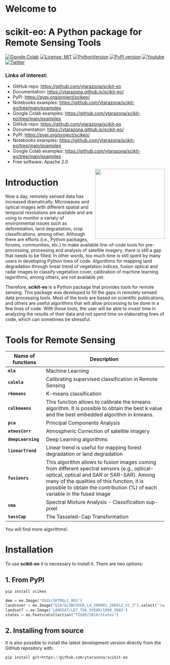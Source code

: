 # Welcome to

# scikit-eo: A Python package for Remote Sensing Tools

[![Google Colab](https://colab.research.google.com/assets/colab-badge.svg)]()
[![License: MIT](https://img.shields.io/badge/License-Apache%202.0-blue.svg)](https://opensource.org/licenses/Apache-2.0)
[![PythonVersion]( https://img.shields.io/badge/python-3.5%20%7C%203.6%20%7C%203.7%20%7C%203.8-green)]()
[![PyPI version](https://badge.fury.io/py/scikeo.svg)](https://badge.fury.io/py/scikeo)
[![Youtube](https://img.shields.io/badge/YouTube-Channel-red)]()     
[![Twitter](https://img.shields.io/twitter/url?label=Follow%20%40GeoYons&style=social&url=https%3A%2F%2Ftwitter.com%2FGeoYons)](https://twitter.com/GeoYons)

<!-- #region -->
### Links of interest:

- GitHub repo: <https://github.com/ytarazona/scikit-eo>
- Documentation: <https://ytarazona.github.io/scikit-eo/>
- PyPI: <https://pypi.org/project/scikeo/>
- Notebooks examples: <https://github.com/ytarazona/scikit-eo/tree/main/examples>
- Google Colab examples: <https://github.com/ytarazona/scikit-eo/tree/main/examples>
- GitHub repo: <https://github.com/ytarazona/scikit-eo>
- Documentation: <https://ytarazona.github.io/scikit-eo/>
- PyPI: <https://pypi.org/project/scikeo/>
- Notebooks examples: <https://github.com/ytarazona/scikit-eo/tree/main/examples>
- Google Colab examples: <https://github.com/ytarazona/scikit-eo/tree/main/examples>
- Free software: Apache 2.0


<img src="https://raw.githubusercontent.com/ytarazona/scikit-eo/main/docs/images/scikit-eo_logo.jpg" align="right" width="220"/>

# Introduction

Now a day, remotely sensed data has increased dramatically. Microwaves and optical images with different spatial and temporal resolutions are available and are using to monitor a variaty of environmental issues such as deforestation, land degradation, crop classifications, among other. Although there are efforts (i.e., Python packages, forums, communities, etc.) to make available line-of-code tools for pre-processing, processing and analysis of satellite imagery, there is still a gap that needs to be filled. In other words, too much time is still spent by many users in developing Python lines of code. Algorithms for mapping land degradation through linear trend of vegetation indices, fusion optical and radar images to classify vegetation cover, calibration of machine learning lagorithms, among others, are not available yet.

Therefore, **scikit-eo** is a Python package that provides tools for remote sensing. This package was developed to fill the gaps in remotely sensed data processing tools. Most of the tools are based on scientific publications, and others are useful algorithms that will allow processing to be done in a few lines of code. With these tools, the user will be able to invest time in analyzing the results of their data and not spend time on elaborating lines of code, which can sometimes be stressful.

# Tools for Remote Sensing

| Name of functions  | Description|
| -------------------| --------------------------------------------------------------------------|
| **`mla`**          | Machine Learning                                                          |
| **`calmla`**       | Calibrating supervised classification in Remote Sensing                   |
| **`rkmeans`**      | K-means classification                                                    |
| **`calkmeans`**    | This function allows to calibrate the kmeans algorithm. It is possible to obtain the best k value and the best embedded algorithm in kmeans.                               |
| **`pca`**          | Principal Components Analysis                                             |
| **`atmosCorr`**    | Atmospheric Correction of satellite imagery                               |
| **`deepLearning`** | Deep Learning algorithms                                                  |
| **`linearTrend`**  | Linear trend is useful for mapping forest degradation or land degradation |
| **`fusionrs`**     | This algorithm allows to fusion images coming from different spectral sensors (e.g., optical-optical, optical and SAR or SAR-SAR). Among many of the qualities of this function, it is possible to obtain the contribution (%) of each variable in the fused image |
| **`sma`**          | Spectral Mixture Analysis - Classification sup-pixel                      |
| **`tassCap`**      | The Tasseled-Cap Transformation                                           |

You will find more algorithms!.
<!-- #endregion -->

<!-- #region -->
# Installation

To use **scikit-eo** it is necessary to install it. There are two options:

## 1. From PyPI

```python
pip install scikeo
```

```python
dem = ee.Image('USGS/SRTMGL1_003')
landcover = ee.Image("ESA/GLOBCOVER_L4_200901_200912_V2_3").select('landcover')
landsat7 = ee.Image('LANDSAT/LE7_TOA_5YEAR/1999_2003')
states = ee.FeatureCollection("TIGER/2018/States")
```

## 2. Installing from source

It is also possible to install the latest development version directly from the GitHub repository with:

```python
pip install git+https://github.com/ytarazona/scikit-eo
```
<!-- #endregion -->


